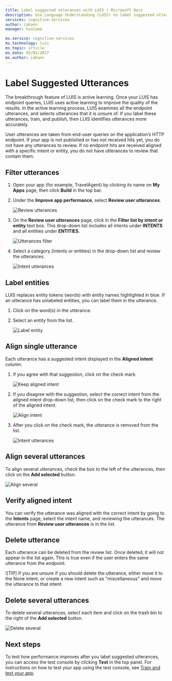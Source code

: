 ```yaml
---
title: Label suggested utterances with LUIS | Microsoft Docs
description: Use Language Understanding (LUIS) to label suggested utterances and help boost active machine learning.
services: cognitive-services
author: cahann
manager: hsalama

ms.service: cognitive-services
ms.technology: luis
ms.topic: article
ms.date: 03/01/2017
ms.author: cahann
---
```


# Label Suggested Utterances

The breakthrough feature of LUIS is active learning. Once your LUIS has endpoint queries, LUIS uses active learning to improve the quality of the results. In the active learning process, LUIS examines all the endpoint utterances, and selects utterances that it is unsure of. If you label these utterances, train, and publish, then LUIS identifies utterances more accurately. 

User utterances are taken from end-user queries on the application’s HTTP endpoint. If your app is not published or has not received hits yet, you do not have any utterances to review. If no endpoint hits are received aligned with a specific intent or entity, you do not have utterances to review that contain them. 

## Filter utterances
1. Open your app (for example, TravelAgent) by clicking its name on **My Apps** page, then click **Build** in the top bar.

2. Under the **Improve app performance**, select **Review user utterances**.

    ![Review utterances](./media/luis-label-utterances/review.png)

3. On the **Review user utterances** page, click in the **Filter list by intent or entity** text box. This drop-down list includes all intents under **INTENTS** and all entities under **ENTITIES**.

    ![Utterances filter](./media/luis-label-utterances/filter.png)

4. Select a category (intents or entities) in the drop-down list and review the utterances.

    ![Intent utterances](./media/luis-label-utterances/intent-utterances.png)

## Label entities
LUIS replaces entity tokens (words) with entity names highlighted in blue. If an utterance has unlabeled entities, you can label them in the utterance. 

1. Click on the word(s) in the utterance. 

2. Select an entity from the list.

    ![Label entity](./media/luis-label-utterances/label-entity.png)

## Align single utterance

Each utterance has a suggested intent displayed in the **Aligned intent** column. 

1. If you agree with that suggestion, click on the check mark.

    ![Keep aligned intent](./media/luis-label-utterances/align-intent-check.png)

2. If you disagree with the suggestion, select the correct intent from the aligned intent drop-down list, then click on the check mark to the right of the aligned intent. 

    ![Align intent](./media/luis-label-utterances/align-intent.png)

3. After you click on the check mark, the utterance is removed from the list. 

    ![Intent utterances](./media/luis-label-utterances/intent-utterances.png)

## Align several utterances

To align several utterances, check the box to the left of the utterances, then click on the **Add selected** button. 

![Align several](./media/luis-label-utterances/add-selected.png)

## Verify aligned intent
You can verify the utterance was aligned with the correct intent by going to the **Intents** page, select the intent name, and reviewing the utterances. The utterance from **Review user utterances** is in the list.

## Delete utterance
Each utterance can be deleted from the review list. Once deleted, it will not appear in the list again. This is true even if the user enters the same utterance from the endpoint. 

![TIP] If you are unsure if you should delete the utterance, either move it to the None intent, or create a new intent such as "miscellaneous" and move the utterance to that intent. 

## Delete several utterances
To delete several utterances, select each item and click on the trash bin to the right of the **Add selected** button.

![Delete several](./media/luis-label-utterances/delete-several.png)

## Next steps

To test how performance improves after you label suggested utterances, you can access the test console by clicking **Test** in the top panel. For instructions on how to test your app using the test console, see [Train and test your app](Train-Test.md).